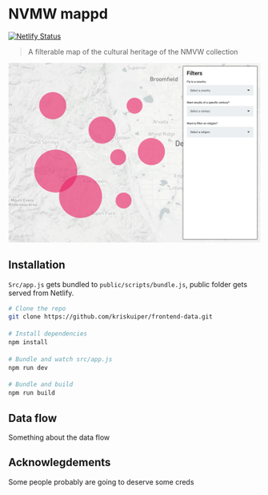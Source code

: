 # NVMW mappd
[![Netlify Status](https://api.netlify.com/api/v1/badges/e4c94d57-a6f5-4086-85ba-12a8be9162d2/deploy-status)](https://app.netlify.com/sites/frontend-data-kris-kuiper/deploys)

> A filterable map of the cultural heritage of the NMVW collection

![Home page design](assets/home.png)

## Installation
`Src/app.js` gets bundled to `public/scripts/bundle.js`, public folder gets served from Netlify.

```bash
# Clone the repo
git clone https://github.com/kriskuiper/frontend-data.git

# Install dependencies
npm install

# Bundle and watch src/app.js
npm run dev

# Bundle and build
npm run build
```

## Data flow
Something about the data flow

## Acknowlegdements
Some people probably are going to deserve some creds
